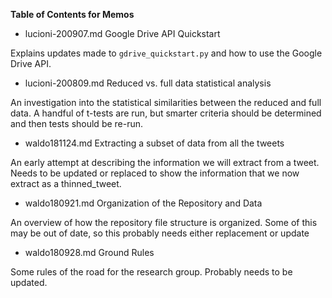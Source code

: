 **Table of Contents for Memos**

* lucioni-200907.md    Google Drive API Quickstart

Explains updates made to `gdrive_quickstart.py` and how to use the Google Drive API.

* lucioni-200809.md    Reduced vs. full data statistical analysis

An investigation into the statistical similarities between the reduced and full data. A handful of t-tests are run, but smarter criteria should be determined and then tests should be re-run.

* waldo181124.md    Extracting a subset of data from all the tweets

An early attempt at describing the information we will extract from a tweet. Needs to be updated or replaced to show the information that we now extract as a thinned_tweet.

* waldo180921.md    Organization of the Repository and Data

An overview of how the repository file structure is organized. Some of this may be out of date, so this probably needs either replacement or update

* waldo180928.md    Ground Rules

Some rules of the road for the research group. Probably needs to be updated.
